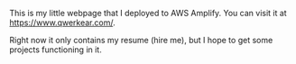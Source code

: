 This is my little webpage that I deployed to AWS Amplify. You can visit it at https://www.qwerkear.com/.

Right now it only contains my resume (hire me), but I hope to get some projects functioning in it.
